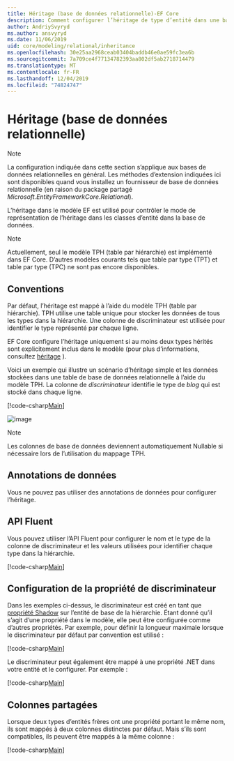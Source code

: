 ```yaml
---
title: Héritage (base de données relationnelle)-EF Core
description: Comment configurer l’héritage de type d’entité dans une base de données relationnelle à l’aide de Entity Framework Core
author: AndriySvyryd
ms.author: ansvyryd
ms.date: 11/06/2019
uid: core/modeling/relational/inheritance
ms.openlocfilehash: 30e25aa2968ceab03404baddb46e0ae59fc3ea6b
ms.sourcegitcommit: 7a709ce4f77134782393aa802df5ab2718714479
ms.translationtype: MT
ms.contentlocale: fr-FR
ms.lasthandoff: 12/04/2019
ms.locfileid: "74824747"
---
```

# <a name="inheritance-relational-database"></a>Héritage (base de données relationnelle)

> [!NOTE]  
> La configuration indiquée dans cette section s’applique aux bases de données relationnelles en général. Les méthodes d’extension indiquées ici sont disponibles quand vous installez un fournisseur de base de données relationnelle (en raison du package partagé *Microsoft.EntityFrameworkCore.Relational*).

L’héritage dans le modèle EF est utilisé pour contrôler le mode de représentation de l’héritage dans les classes d’entité dans la base de données.

> [!NOTE]  
> Actuellement, seul le modèle TPH (table par hiérarchie) est implémenté dans EF Core. D’autres modèles courants tels que table par type (TPT) et table par type (TPC) ne sont pas encore disponibles.

## <a name="conventions"></a>Conventions

Par défaut, l’héritage est mappé à l’aide du modèle TPH (table par hiérarchie). TPH utilise une table unique pour stocker les données de tous les types dans la hiérarchie. Une colonne de discriminateur est utilisée pour identifier le type représenté par chaque ligne.

EF Core configure l’héritage uniquement si au moins deux types hérités sont explicitement inclus dans le modèle (pour plus d’informations, consultez [héritage](../inheritance.md) ).

Voici un exemple qui illustre un scénario d’héritage simple et les données stockées dans une table de base de données relationnelle à l’aide du modèle TPH. La colonne de *discriminateur* identifie le type de *blog* qui est stocké dans chaque ligne.

[!code-csharp[Main](../../../../samples/core/Modeling/Conventions/InheritanceDbSets.cs#Model)]

![image](_static/inheritance-tph-data.png)

>[!NOTE]
> Les colonnes de base de données deviennent automatiquement Nullable si nécessaire lors de l’utilisation du mappage TPH.

## <a name="data-annotations"></a>Annotations de données

Vous ne pouvez pas utiliser des annotations de données pour configurer l’héritage.

## <a name="fluent-api"></a>API Fluent

Vous pouvez utiliser l’API Fluent pour configurer le nom et le type de la colonne de discriminateur et les valeurs utilisées pour identifier chaque type dans la hiérarchie.

[!code-csharp[Main](../../../../samples/core/Modeling/FluentAPI/InheritanceTPHDiscriminator.cs#Inheritance)]

## <a name="configuring-the-discriminator-property"></a>Configuration de la propriété de discriminateur

Dans les exemples ci-dessus, le discriminateur est créé en tant que [propriété Shadow](xref:core/modeling/shadow-properties) sur l’entité de base de la hiérarchie. Étant donné qu’il s’agit d’une propriété dans le modèle, elle peut être configurée comme d’autres propriétés. Par exemple, pour définir la longueur maximale lorsque le discriminateur par défaut par convention est utilisé :

[!code-csharp[Main](../../../../samples/core/Modeling/FluentAPI/DefaultDiscriminator.cs#DiscriminatorConfiguration)]

Le discriminateur peut également être mappé à une propriété .NET dans votre entité et le configurer. Par exemple :

[!code-csharp[Main](../../../../samples/core/Modeling/FluentAPI/NonShadowDiscriminator.cs#NonShadowDiscriminator)]

## <a name="shared-columns"></a>Colonnes partagées

Lorsque deux types d’entités frères ont une propriété portant le même nom, ils sont mappés à deux colonnes distinctes par défaut. Mais s’ils sont compatibles, ils peuvent être mappés à la même colonne :

[!code-csharp[Main](../../../../samples/core/Modeling/FluentAPI/SharedTPHColumns.cs#SharedTPHColumns)]